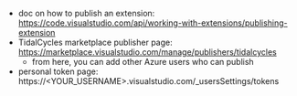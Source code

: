 - doc on how to publish an extension: https://code.visualstudio.com/api/working-with-extensions/publishing-extension
- TidalCycles marketplace publisher page: https://marketplace.visualstudio.com/manage/publishers/tidalcycles
  - from here, you can add other Azure users who can publish
- personal token page: https://<YOUR_USERNAME>.visualstudio.com/\_usersSettings/tokens

